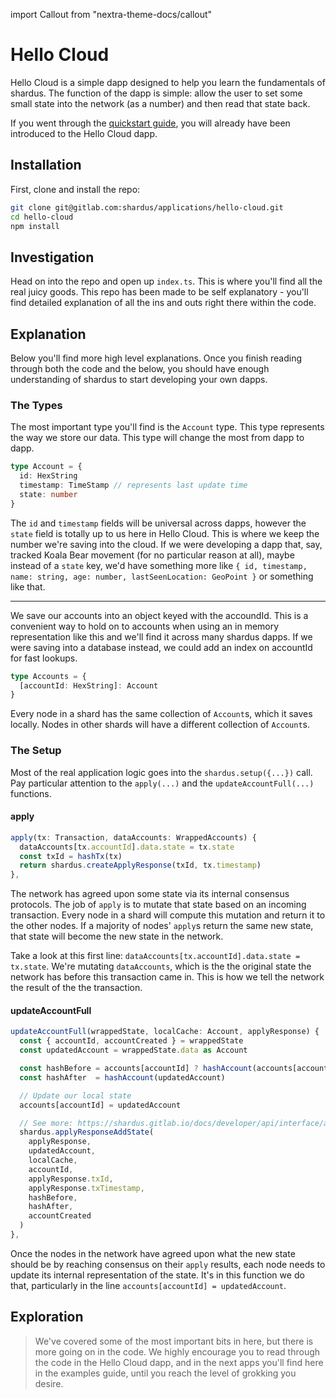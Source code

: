 import Callout from "nextra-theme-docs/callout"

# Hello Cloud

Hello Cloud is a simple dapp designed to help you learn the fundamentals of
shardus. The function of the dapp is simple: allow the user to set some small
state into the network (as a number) and then read that state back.

If you went through the [quickstart guide](/docs/installation/quickstart), you
will already have been introduced to the Hello Cloud dapp.

## Installation

First, clone and install the repo:

```sh
git clone git@gitlab.com:shardus/applications/hello-cloud.git
cd hello-cloud
npm install
```

## Investigation

Head on into the repo and open up `index.ts`. This is where you'll find all the
real juicy goods. This repo has been made to be self explanatory - you'll find
detailed explanation of all the ins and outs right there within the code.

## Explanation

Below you'll find more high level explanations. Once you finish reading
through both the code and the below, you should have enough understanding of shardus
to start developing your own dapps.

### The Types

The most important type you'll find is the `Account` type. This type represents
the way we store our data. This type will change the most from dapp to dapp.

```ts
type Account = {
  id: HexString
  timestamp: TimeStamp // represents last update time
  state: number
}
```

The `id` and `timestamp` fields will be universal across dapps, however the
`state` field is totally up to us here in Hello Cloud. This is where we keep
the number we're saving into the cloud. If we were developing a dapp that, say,
tracked Koala Bear movement (for no particular reason at all), maybe instead of
a `state` key, we'd have something more like
`{ id, timestamp, name: string, age: number, lastSeenLocation: GeoPoint }` or something
like that.

---

We save our accounts into an object keyed with the accoundId. This is a convenient
way to hold on to accounts when using an in memory representation like this and we'll
find it across many shardus dapps. If we were saving into a database instead, we
could add an index on accountId for fast lookups.

```ts
type Accounts = {
  [accountId: HexString]: Account
}
```

<Callout emoji="💡" type="default">

Every node in a shard has the same collection of `Account`s, which it saves locally.
Nodes in other shards will have a different collection of `Account`s.

</Callout>

### The Setup

Most of the real application logic goes into the `shardus.setup({...})` call.
Pay particular attention to the `apply(...)` and the `updateAccountFull(...)` functions.

#### apply

```ts
apply(tx: Transaction, dataAccounts: WrappedAccounts) {
  dataAccounts[tx.accountId].data.state = tx.state
  const txId = hashTx(tx)
  return shardus.createApplyResponse(txId, tx.timestamp)
},
```

The network has agreed upon some state via its internal consensus protocols.
The job of `apply` is to mutate that state based on an incoming transaction.
Every node in a shard will compute this mutation and return it to the other
nodes. If a majority of nodes' `apply`s return the same new state, that state
will become the new state in the network.

Take a look at this first line: `dataAccounts[tx.accountId].data.state = tx.state`.
We're mutating `dataAccounts`, which is the the original state the network has
before this transaction came in. This is how we tell the network the result
of the the transaction.

#### updateAccountFull

```ts
updateAccountFull(wrappedState, localCache: Account, applyResponse) {
  const { accountId, accountCreated } = wrappedState
  const updatedAccount = wrappedState.data as Account

  const hashBefore = accounts[accountId] ? hashAccount(accounts[accountId]) : '' // Can't pass in undefined
  const hashAfter  = hashAccount(updatedAccount)

  // Update our local state
  accounts[accountId] = updatedAccount

  // See more: https://shardus.gitlab.io/docs/developer/api/interface/applyResponseAddState.html
  shardus.applyResponseAddState(
    applyResponse,
    updatedAccount,
    localCache,
    accountId,
    applyResponse.txId,
    applyResponse.txTimestamp,
    hashBefore,
    hashAfter,
    accountCreated
  )
},
```

Once the nodes in the network have agreed upon what the new state should be by
reaching consensus on their `apply` results, each node needs to update its internal
representation of the state. It's in this function we do that, particularly
in the line `accounts[accountId] = updatedAccount`.

## Exploration

> We've covered some of the most important bits in here, but there is more going on in the code.
> We highly encourage you to read through the code in the Hello Cloud dapp, and in the next
> apps you'll find here in the examples guide, until you reach the level of grokking you desire.
